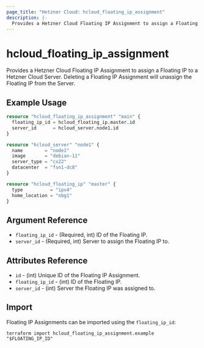 ```yaml
---
page_title: "Hetzner Cloud: hcloud_floating_ip_assignment"
description: |-
  Provides a Hetzner Cloud Floating IP Assignment to assign a Floating IP to a Hetzner Cloud Server.
---
```


# hcloud_floating_ip_assignment

Provides a Hetzner Cloud Floating IP Assignment to assign a Floating IP to a Hetzner Cloud Server. Deleting a Floating IP Assignment will unassign the Floating IP from the Server.

## Example Usage

```terraform
resource "hcloud_floating_ip_assignment" "main" {
  floating_ip_id = hcloud_floating_ip.master.id
  server_id      = hcloud_server.node1.id
}

resource "hcloud_server" "node1" {
  name        = "node1"
  image       = "debian-11"
  server_type = "cx22"
  datacenter  = "fsn1-dc8"
}

resource "hcloud_floating_ip" "master" {
  type          = "ipv4"
  home_location = "nbg1"
}
```

## Argument Reference

- `floating_ip_id` - (Required, int) ID of the Floating IP.
- `server_id` - (Required, int) Server to assign the Floating IP to.

## Attributes Reference

- `id` - (int) Unique ID of the Floating IP Assignment.
- `floating_ip_id` - (int) ID of the Floating IP.
- `server_id` - (int) Server the Floating IP was assigned to.

## Import

Floating IP Assignments can be imported using the `floating_ip_id`:

```shell
terraform import hcloud_floating_ip_assignment.example "$FLOATING_IP_ID"
```
